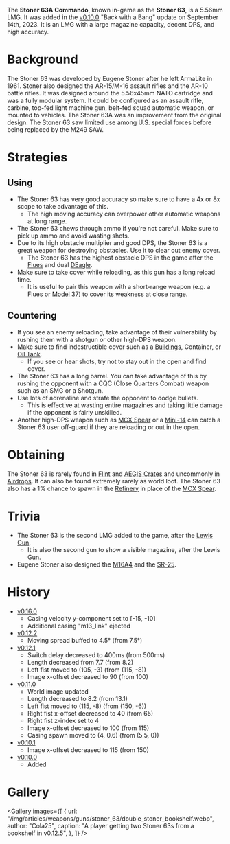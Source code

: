 The **Stoner 63A Commando**, known in-game as the **Stoner 63**, is a 5.56mm LMG. It was added in the [v0.10.0](https://github.com/HasangerGames/suroi/releases/tag/v0.10.0) "Back with a Bang" update on September 14th, 2023. It is an LMG with a large magazine capacity, decent DPS, and high accuracy.

# Background

The Stoner 63 was developed by Eugene Stoner after he left ArmaLite in 1961. Stoner also designed the AR-15/M-16 assault rifles and the AR-10 battle rifles. It was designed around the 5.56x45mm NATO cartridge and was a fully modular system. It could be configured as an assault rifle, carbine, top-fed light machine gun, belt-fed squad automatic weapon, or mounted to vehicles. The Stoner 63A was an improvement from the original design. The Stoner 63 saw limited use among U.S. special forces before being replaced by the M249 SAW. 

# Strategies

## Using

- The Stoner 63 has very good accuracy so make sure to have a 4x or 8x scope to take advantage of this.
  - The high moving accuracy can overpower other automatic weapons at long range.
- The Stoner 63 chews through ammo if you're not careful. Make sure to pick up ammo and avoid wasting shots.
- Due to its high obstacle multiplier and good DPS, the Stoner 63 is a great weapon for destroying obstacles. Use it to clear out enemy cover.
  - The Stoner 63 has the highest obstacle DPS in the game after the [Flues](/weapons/guns/flues) and dual [DEagle](/weapons/guns/deagle).
- Make sure to take cover while reloading, as this gun has a long reload time.
  - It is useful to pair this weapon with a short-range weapon (e.g. a Flues or [Model 37](/weapons/guns/model_37)) to cover its weakness at close range.

## Countering

- If you see an enemy reloading, take advantage of their vulnerability by rushing them with a shotgun or other high-DPS weapon.
- Make sure to find indestructible cover such as a [Buildings](/buildings), Container, or [Oil Tank](/obstacles/oil_tank).
  - If you see or hear shots, try not to stay out in the open and find cover.
- The Stoner 63 has a long barrel. You can take advantage of this by rushing the opponent with a CQC (Close Quarters Combat) weapon such as an SMG or a Shotgun.
- Use lots of adrenaline and strafe the opponent to dodge bullets.
  - This is effective at wasting entire magazines and taking little damage if the opponent is fairly unskilled.
- Another high-DPS weapon such as [MCX Spear](/weapons/guns/mcx_spear) or a [Mini-14](/weapons/guns/mini14) can catch a Stoner 63 user off-guard if they are reloading or out in the open.

# Obtaining

The Stoner 63 is rarely found in [Flint](/obstacles/flint_crate) and [AEGIS Crates](/obstacles/aegis_crate) and uncommonly in [Airdrops](/obstacles/airdrop_crate). It can also be found extremely rarely as world loot. The Stoner 63 also has a 1% chance to spawn in the [Refinery](/buildings/refinery) in place of the [MCX Spear](/weapons/guns/mcx_spear).

# Trivia

- The Stoner 63 is the second LMG added to the game, after the [Lewis Gun](/weapons/guns/lewis_gun).
  - It is also the second gun to show a visible magazine, after the Lewis Gun.
- Eugene Stoner also designed the [M16A4](/weapons/guns/m16a4) and the [SR-25](/weapons/guns/sr25).

# History

- [v0.16.0](https://github.com/HasangerGames/suroi/releases/tag/v0.16.0)
  - Casing velocity y-component set to [-15, -10]
  - Additional casing "m13_link" ejected
- [v0.12.2](https://github.com/HasangerGames/suroi/releases/tag/v0.12.2)
  - Moving spread buffed to 4.5° (from 7.5°)
- [v0.12.1](https://github.com/HasangerGames/suroi/releases/tag/v0.12.1)
  - Switch delay decreased to 400ms (from 500ms)
  - Length decreased from 7.7 (from 8.2)
  - Left fist moved to (105, -3) (from (115, -8))
  - Image x-offset decreased to 90 (from 100)
- [v0.11.0](https://github.com/HasangerGames/suroi/releases/tag/v0.11.0)
  - World image updated
  - Length decreased to 8.2 (from 13.1)
  - Left fist moved to (115, -8) (from (150, -6))
  - Right fist x-offset decreased to 40 (from 65)
  - Right fist z-index set to 4
  - Image x-offset decreased to 100 (from 115)
  - Casing spawn moved to (4, 0.6) (from (5.5, 0))
- [v0.10.1](https://github.com/HasangerGames/suroi/releases/tag/v0.10.1)
  - Image x-offset decreased to 115 (from 150)
- [v0.10.0](https://github.com/HasangerGames/suroi/releases/tag/v0.10.0)
  - Added

# Gallery

<Gallery
  images={[
    {
      url: "/img/articles/weapons/guns/stoner_63/double_stoner_bookshelf.webp",
      author: "Cola25",
      caption: "A player getting two Stoner 63s from a bookshelf in v0.12.5",
    },
  ]}
/>
